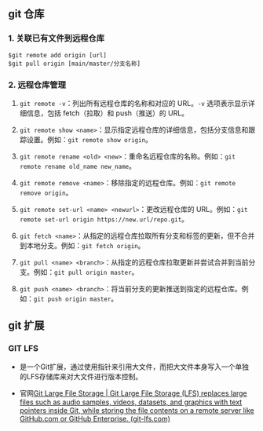 ## git 仓库
### 1. 关联已有文件到远程仓库
```
$git remote add origin [url]
$git pull origin [main/master/分支名称] 
```

### 2. 远程仓库管理

1. `git remote -v`：列出所有远程仓库的名称和对应的 URL。`-v` 选项表示显示详细信息，包括 fetch（拉取）和 push（推送）的 URL。

2. `git remote show <name>`：显示指定远程仓库的详细信息，包括分支信息和跟踪设置。例如：`git remote show origin`。

3. `git remote rename <old> <new>`：重命名远程仓库的名称。例如：`git remote rename old_name new_name`。

4. `git remote remove <name>`：移除指定的远程仓库。例如：`git remote remove origin`。

5. `git remote set-url <name> <newurl>`：更改远程仓库的 URL。例如：`git remote set-url origin https://new.url/repo.git`。

6. `git fetch <name>`：从指定的远程仓库拉取所有分支和标签的更新，但不合并到本地分支。例如：`git fetch origin`。

7. `git pull <name> <branch>`：从指定的远程仓库拉取更新并尝试合并到当前分支。例如：`git pull origin master`。

8. `git push <name> <branch>`：将当前分支的更新推送到指定的远程仓库。例如：`git push origin master`。

## git 扩展
### GIT LFS

- 是一个Git扩展，通过使用指针来引用大文件，而把大文件本身写入一个单独的LFS存储库来对大文件进行版本控制。

- 官网[Git Large File Storage | Git Large File Storage (LFS) replaces large files such as audio samples, videos, datasets, and graphics with text pointers inside Git, while storing the file contents on a remote server like GitHub.com or GitHub Enterprise. (git-lfs.com)](https://git-lfs.com/)

